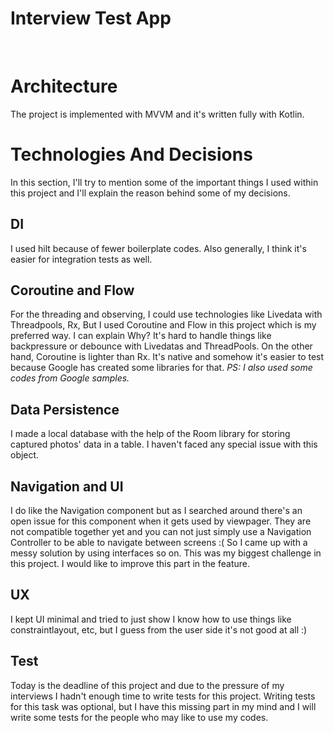 # Interview Test App
<br />

# Architecture
The project is implemented with MVVM and it's written fully with Kotlin.

# Technologies And Decisions
In this section, I'll try to mention some of the important things I used within this project and I'll explain the reason behind some of my decisions.

## DI
I used hilt because of fewer boilerplate codes. Also generally, I think it's easier for integration tests as well.

## Coroutine and Flow
For the threading and observing, I could use technologies like Livedata with Threadpools, Rx, But I used Coroutine and Flow in this project which is my preferred way.
I can explain Why? It's hard to handle things like backpressure or debounce with Livedatas and ThreadPools.
On the other hand, Coroutine is lighter than Rx. It's native and somehow it's easier to test because Google has created some libraries for that.
*PS: I also used some codes from Google samples.*

## Data Persistence
I made a local database with the help of the Room library for storing captured photos' data in a table. I haven't faced any special issue with this object.

## Navigation and UI
I do like the Navigation component but as I searched around there's an open issue for this component when it gets used by viewpager. They are not compatible together yet and you can not just simply use a Navigation Controller to be able to navigate between screens :(
So I came up with a messy solution by using interfaces so on. This was my biggest challenge in this project. I would like to improve this part in the feature.

## UX
I kept UI minimal and tried to just show I know how to use things like constraintlayout, etc, but I guess from the user side it's not good at all :)

## Test
Today is the deadline of this project and due to the pressure of my interviews I hadn't enough time to write tests for this project. Writing tests for this task was optional, but I have this missing part in my mind and I will write some tests for the people who may like to use my codes.
